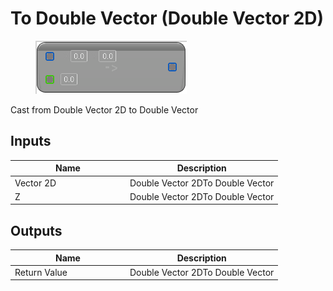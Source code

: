 # To Double Vector (Double Vector 2D)

<div align="left" data-full-width="false"><figure><img src="../../../../.gitbook/assets/to_double_vector_-double_vector_2d.png" alt=""><figcaption></figcaption></figure></div>

Cast from Double Vector 2D to Double Vector

## Inputs

<table><thead><tr><th width="170">Name</th><th>Description</th></tr></thead><tbody><tr><td>Vector 2D</td><td>Double Vector 2DTo Double Vector</td></tr><tr><td>Z</td><td>Double Vector 2DTo Double Vector</td></tr></tbody></table>

## Outputs

<table><thead><tr><th width="170">Name</th><th>Description</th></tr></thead><tbody><tr><td>Return Value</td><td>Double Vector 2DTo Double Vector</td></tr></tbody></table>

